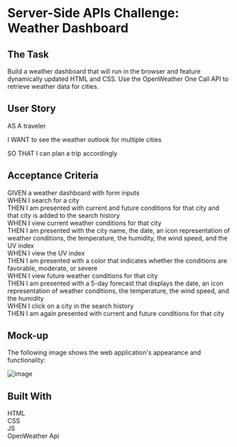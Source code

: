 # Server-Side APIs Challenge: Weather Dashboard

## The Task 
Build a weather dashboard that will run in the browser and feature dynamically updated HTML and CSS.
Use the OpenWeather One Call API to retrieve weather data for cities. 

## User Story

AS A traveler

I WANT to see the weather outlook for multiple cities

SO THAT I can plan a trip accordingly

## Acceptance Criteria
GIVEN a weather dashboard with form inputs  
WHEN I search for a city  
THEN I am presented with current and future conditions for that city and that city is added to the search history  
WHEN I view current weather conditions for that city  
THEN I am presented with the city name, the date, an icon representation of weather conditions, the temperature, the humidity, the wind speed, and the UV index  
WHEN I view the UV index  
THEN I am presented with a color that indicates whether the conditions are favorable, moderate, or severe  
WHEN I view future weather conditions for that city  
THEN I am presented with a 5-day forecast that displays the date, an icon representation of weather conditions, the temperature, the wind speed, and the humidity  
WHEN I click on a city in the search history  
THEN I am again presented with current and future conditions for that city  

## Mock-up
The following image shows the web application's appearance and functionality:

![image](https://user-images.githubusercontent.com/85942489/135724141-274b7451-4196-476f-b399-0356a09e7409.png)



## Built With
HTML  
CSS  
JS  
OpenWeather Api  
